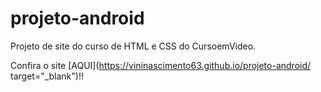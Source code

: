 # projeto-android
Projeto de site do curso de HTML e CSS do CursoemVideo.

Confira o site [AQUI](https://vininascimento63.github.io/projeto-android/ target="_blank")!!
